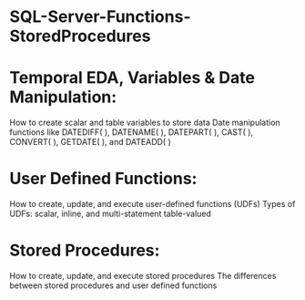 # SQL-Server-Functions-StoredProcedures

# Temporal EDA, Variables & Date Manipulation:
How to create scalar and table variables to store data
Date manipulation functions like DATEDIFF( ), DATENAME( ), DATEPART( ), CAST( ), CONVERT( ), GETDATE( ), and DATEADD( )
# User Defined Functions:
How to create, update, and execute user-defined functions (UDFs)
Types of UDFs: scalar, inline, and multi-statement table-valued
# Stored Procedures:
How to create, update, and execute stored procedures
The differences between stored procedures and user defined functions
